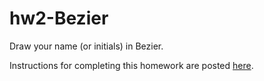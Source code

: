 # hw2-Bezier

Draw your name (or initials) in Bezier. 

Instructions for completing this homework are posted [here](https://csc-vu.github.io/classes/csc4300/hw/hw03-Bezier/hw3-instr.html). 

